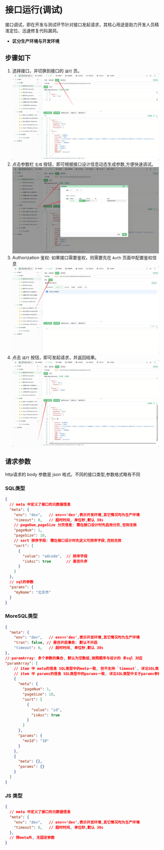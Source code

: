 # 接口运行(调试)

接口调试，即在开发与测试环节针对接口发起请求，其核心用途是助力开发人员精准定位、迅速修复代码漏洞。

* **区分生产环境与开发环境**

## 步骤如下

1. 选择接口，并切换到接口的 `运行` 页。
![alt text](./images/s_2025-01-13_15-21-37.png)
1. 点击参数栏 `生成` 按钮，即可根据接口设计信息动态生成参数,方便快速调试。
![alt text](./images/s_2025-01-13_15-23-09.png)
1. Authorization 鉴权: 如果接口需要鉴权，则需要先在 `Auth` 页面中配置鉴权信息
![alt text](./images/s_2025-01-13_15-25-51.png)
1. 点击 `运行` 按钮，即可发起请求，并返回结果。
![alt text](./images/s_2025-01-13_15-31-02.png)

## 请求参数

http请求的 body 参数是 json 格式。不同的接口类型,参数格式略有不同

### SQL类型

```json
{
  // meta 中定义了接口的元数据信息
  "meta": {
    "env": "dev",   // env=='dev',表示开发环境,其它情况均为生产环境
    "timeout": 0,   // 超时时间, 单位秒,默认 30s
    // pageNum,pageSize 分页信息: 需在接口设计时先启用分页,否则无效
    "pageNum": 1,    
    "pageSize": 10,  
    // sort 排序字段: 需在接口设计时先定义可排序字段,否则无效
    "sort": [
      {
        "value": "adcode",  // 排序字段
        "isAsc": true       // 是否升序 
      }
    ]
  },
  // sql的参数
  "params": {
    "myName": "北京市"
  }
}
```

### MoreSQL类型

```json
{
  "meta": {
    "env": "dev",   // env=='dev',表示开发环境,其它情况均为生产环境   
    "tran": false, // 是否开启事务: 默认不开启
    "timeout": 0,   // 超时时间, 单位秒,默认 30s
},
// paramArray: 多个参数的集合, 默认为空数组,按照顺序与设计的 多sql 对应 
"paramArray": [
    // item 中 meta的信息 SQL类型中的meta一致, 但不支持 `timeout`, 详见SQL类型中关于meta参数说明
    // item 中 params的信息 SQL类型中的params一致, 详见SQL类型中关于params参数说明
    {
      "meta": {
        "pageNum": 1,
        "pageSize": 10,
        "sort": [
          {
            "value": "id",
            "isAsc": true
          }
        ]
      },
      "params": {
        "mxId": "10"
      }
    },
    {
      "meta": {},
      "params": {}
    }
  ]
}
```

### JS 类型

```json
{
  // meta 中定义了接口的元数据信息
  "meta": {
    "env": "dev",   // env=='dev',表示开发环境,其它情况均为生产环境
    "timeout": 0,   // 超时时间, 单位秒,默认 30s
  },
  // 除meta外, 无固定参数   
}
```
